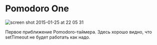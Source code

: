 # Pomodoro One

![screen shot 2015-01-25 at 22 05 31](https://cloud.githubusercontent.com/assets/1410106/5892822/58a3554a-a4de-11e4-86c8-6cd05575e835.png)

Первое приближение Pomodoro-таймера. Здесь хорошо видно, что setTimeout не будет работать как надо.
